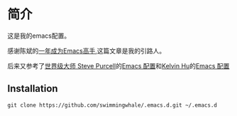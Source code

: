 # 简介
这是我的emacs配置。

感谢陈斌的[一年成为Emacs高手](https://github.com/redguardtoo/mastering-emacs-in-one-year-guide/blob/master/guide-zh.org),这篇文章是我的引路人。

后来又参考了[世界级大师 Steve Purcell](http://www.sanityinc.com/)的[Emacs 配置](https://github.com/purcell/emacs.d)和[Kelvin Hu](http://kelvinh.github.io/)的[Emacs 配置](https://github.com/kelvinh/.emacs.d)

## Installation
```
git clone https://github.com/swimmingwhale/.emacs.d.git ~/.emacs.d
```

